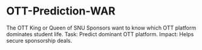 # OTT-Prediction-WAR
The OTT King or Queen of SNU  Sponsors want to know which OTT platform dominates student life.  Task: Predict dominant OTT platform.   Impact: Helps secure sponsorship deals.
